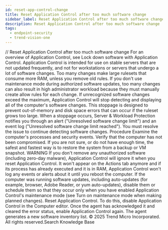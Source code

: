 ```yaml
---
id: reset-app-control-change
title: Reset Application Control after too much software change
sidebar_label: Reset Application Control after too much software change
description: Reset Application Control after too much software change
tags:
  - endpoint-security
  - trend-vision-one
---
```


/*<![CDATA[*/ $('#title').html($('meta[name=map-description]').attr('content')); /*]]>*/ Reset Application Control after too much software change For an overview of Application Control, see Lock down software with Application Control. Application Control is intended for use on stable servers that are not updated frequently, and not for workstations or servers that undergo a lot of software changes. Too many changes make large rulesets that consume more RAM, unless you remove old rules. If you don't use maintenance mode during authorized software updates, too many changes can also result in high administrator workload because they must manually create allow rules for each change. If unrecognized software changes exceed the maximum, Application Control will stop detecting and displaying all of the computer's software changes. This stoppage is designed to prevent out-of-memory and disk space errors that can occur if the ruleset grows too large. When a stoppage occurs, Server & Workload Protection notifies you through an alert ("Unresolved software change limit") and an event log ("Unresolved software change limit reached"). You must resolve the issue to continue detecting software changes. Procedure Examine the computer's processes and security events. Verify that the computer has not been compromised. If you are not sure, or do not have enough time, the safest and fastest way is to restore the system from a backup or VM snapshot. WARNING If you don't remove any unauthorized software (including zero-day malware), Application Control will ignore it when you reset Application Control. It won't appear on the Actions tab anymore and if its process has already executed and it is in RAM, Application Control won't log any events or alerts about it until you reboot the computer. If the computer was running software updates, including auto-updates (for example, browser, Adobe Reader, or yum auto-updates), disable them or schedule them so that they occur only when you have enabled Application Control's maintenance mode (see Turn on maintenance mode when making planned changes). Reset Application Control. To do this, disable Application Control in the Computer editor. Once the agent has acknowledged it and cleared the error status, enable Application Control again. The agent generates a new software inventory list. © 2025 Trend Micro Incorporated. All rights reserved.Search Knowledge Base